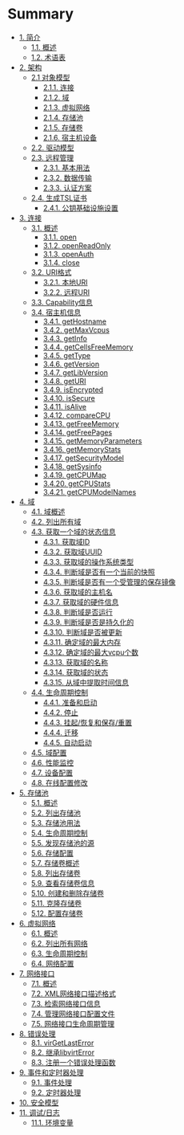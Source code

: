 # Summary

* [1. 简介](content/ch1/README.md)
	* [1.1. 概述](content/ch1/1_1.md)
	* [1.2. 术语表](content/ch1/1_2.md)
* [2. 架构](content/ch2/README.md)
	* [2.1 对象模型](content/ch2/2_1.md)
		* [2.1.1. 连接](content/ch2/2_1_1.md)
		* [2.1.2. 域](content/ch2/2_1_2.md)
		* [2.1.3. 虚拟网络](content/ch2/2_1_3.md)
		* [2.1.4. 存储池](content/ch2/2_1_4.md)
		* [2.1.5. 存储卷](content/ch2/2_1_5.md)
		* [2.1.6. 宿主机设备](content/ch2/2_1_6.md)
	* [2.2. 驱动模型](content/ch2/2_2.md)
	* [2.3. 远程管理](content/ch2/2_3.md)
		* [2.3.1. 基本用法](content/ch2/2_3_1.md)
		* [2.3.2. 数据传输](content/ch2/2_3_2.md)
		* [2.3.3. 认证方案](content/ch2/2_3_3.md)
	* [2.4. 生成TSL证书](content/ch2/2_4.md)
		* [2.4.1. 公钥基础设施设置](content/ch2/2_4_1.md)
* [3. 连接](content/ch3/README.md)
	* [3.1. 概述]()
		* [3.1.1. open]()
		* [3.1.2. openReadOnly]()
		* [3.1.3. openAuth]()
		* [3.1.4. close]()
	* [3.2. URI格式](content/ch3/3_2.md)
		* [3.2.1. 本地URI]()
		* [3.2.2. 远程URI]()
	* [3.3. Capability信息]()
	* [3.4. 宿主机信息]()
		* [3.4.1. getHostname]()
		* [3.4.2. getMaxVcpus]()
		* [3.4.3. getInfo]()
		* [3.4.4. getCellsFreeMemory]()
		* [3.4.5. getType]()
		* [3.4.6. getVersion ]()
		* [3.4.7. getLibVersion]()
		* [3.4.8. getURI]()
		* [3.4.9. isEncrypted]()
		* [3.4.10. isSecure]()
		* [3.4.11. isAlive]()
		* [3.4.12. compareCPU]()
		* [3.4.13. getFreeMemory]()
		* [3.4.14. getFreePages]()
		* [3.4.15. getMemoryParameters]()
		* [3.4.16. getMemoryStats]()
		* [3.4.17. getSecurityModel]()
		* [3.4.18. getSysinfo]()
		* [3.4.19. getCPUMap]()
		* [3.4.20. getCPUStats]()
		* [3.4.21. getCPUModelNames]()
* [4. 域](content/ch4/README.md)
    * [4.1. 域概述]()
    * [4.2. 列出所有域]()
    * [4.3. 获取一个域的状态信息]()
        * [4.3.1. 获取域ID]()
        * [4.3.2. 获取域UUID]()
        * [4.3.3. 获取域的操作系统类型]()
        * [4.3.4. 判断域是否有一个当前的快照]()
        * [4.3.5. 判断域是否有一个受管理的保存镜像]()
        * [4.3.6. 获取域的主机名]()
        * [4.3.7. 获取域的硬件信息]()
        * [4.3.8. 判断域是否运行]()
        * [4.3.9. 判断域是否是持久化的]()
        * [4.3.10. 判断域是否被更新]()
        * [4.3.11. 确定域的最大内存]()
        * [4.3.12. 确定域的最大vcpu个数]()
        * [4.3.13. 获取域的名称]()
        * [4.3.14. 获取域的状态]()
        * [4.3.15. 从域中提取时间信息]()
    * [4.4. 生命周期控制]()
        * [4.4.1. 准备和启动]()
        * [4.4.2. 停止]()
        * [4.4.3. 挂起/恢复和保存/重置]()
        * [4.4.4. 迁移]()
        * [4.4.5. 自动启动]()
    * [4.5. 域配置]()
    * [4.6. 性能监控]()
    * [4.7. 设备配置]()
    * [4.8. 在线配置修改]()
* [5. 存储池](content/ch5/README.md)
    * [5.1. 概述]()
    * [5.2. 列出存储池]()
    * [5.3. 存储池用法]()
    * [5.4. 生命周期控制]()
    * [5.5. 发现存储池的源]()
    * [5.6. 存储配置]()
    * [5.7. 存储卷概述]()
    * [5.8. 列出存储卷]()
    * [5.9. 查看存储卷信息]()
    * [5.10. 创建和删除存储卷]()
    * [5.11. 克隆存储卷]()
    * [5.12. 配置存储卷]()
* [6. 虚拟网络](content/ch6/README.md)
    * [6.1. 概述]()
    * [6.2. 列出所有网络]()
    * [6.3. 生命周期控制]()
    * [6.4. 网络配置]()
* [7. 网络接口](content/ch7/README.md)
    * [7.1. 概述]()
    * [7.2. XML网络接口描述格式]()
    * [7.3. 检索网络接口信息]()
    * [7.4. 管理网络接口配置文件]()
    * [7.5. 网络接口生命周期管理]()
* [8. 错误处理](content/ch8/README.md)
    * [8.1. virGetLastError]()
    * [8.2. 继承libvirtError]()
    * [8.3. 注册一个错误处理函数]()
* [9. 事件和定时器处理](content/ch9/README.md)
    * [9.1. 事件处理]()
    * [9.2. 定时器处理]()
* [10. 安全模型](content/ch10/README.md)
* [11. 调试/日志](content/ch11/README.md)
    * [11.1. 环境变量]()


